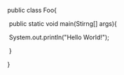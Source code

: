 public class Foo{

​	public static void main(Stirng[] args){

​		System.out.println("Hello World!");	

​	}

}